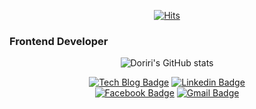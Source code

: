 <div align=center>
  
[![Hits](https://hits.seeyoufarm.com/api/count/incr/badge.svg?url=https%3A%2F%2Fgithub.com%2Fminhyeong-jang&count_bg=%2379C83D&title_bg=%23555555&icon=&icon_color=%23E7E7E7&title=hits&edge_flat=false)](https://hits.seeyoufarm.com)

</div>

### Frontend Developer

<div align=center>

![Doriri's GitHub stats](https://github-readme-stats.vercel.app/api?username=minhyeong-jang&count_private=true&show_icons=true&theme=radical&hide=contribs)

</div>
<div align=center>
  
[![Tech Blog Badge](http://img.shields.io/badge/-Tech%20blog-black?style=flat-square&logo=github&link=https://minhyeong-jang.github.io/)](https://minhyeong-jang.github.io/)
[![Linkedin Badge](https://img.shields.io/badge/-LinkedIn-blue?style=flat-square&logo=Linkedin&logoColor=white&link=https://www.linkedin.com/in/minhyeong-jang-109b89116/)](https://www.linkedin.com/in/minhyeong-jang-109b89116/)	
[![Facebook Badge](https://img.shields.io/badge/facebook-1877f2?style=flat-square&logo=facebook&logoColor=white&link=https://www.facebook.com/profile.php?id=100004096860602)](https://www.facebook.com/profile.php?id=100004096860602)
[![Gmail Badge](https://img.shields.io/badge/Gmail-d14836?style=flat-square&logo=Gmail&logoColor=white&link=mailto:public.doriri@gmail.com)](mailto:public.doriri@gmail.com)

</div>

<!--
**minhyeong-jang/minhyeong-jang** is a ✨ _special_ ✨ repository because its `README.md` (this file) appears on your GitHub profile.

Here are some ideas to get you started:

- 🔭 I’m currently working on ...
- 🌱 I’m currently learning ...
- 👯 I’m looking to collaborate on ...
- 🤔 I’m looking for help with ...
- 💬 Ask me about ...
- 📫 How to reach me: ...
- 😄 Pronouns: ...
- ⚡ Fun fact: ...
-->
